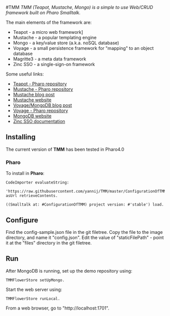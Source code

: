 #TMM
*TMM (Teapot, Mustache, Mongo) is a simple to use Web/CRUD framework built on Pharo Smalltalk.*

The main elements of the framework are:
 * Teapot - a micro web framework]
 * Mustache - a popular templating engine
 * Mongo - a key/value store (a.k.a. noSQL database)
 * Voyage - a small persistence framework for "mapping" to an object database
 * Magritte3 - a meta data framework
 * Zinc SSO - a single-sign-on framework

Some useful links:
 * [Teapot - Pharo repository](http://smalltalkhub.com/#!/~zeroflag/Teapot)
 * [Mustache - Pharo repository](http://smalltalkhub.com/#!/~NorbertHartl/Mustache)
 * [Mustache blog post](http://norbert.hartl.name/blog/2013/10/03/mustache-templates-for-smalltalk/)
 * [Mustache website](https://mustache.github.io/)
 * [Voyage/MongoDB blog post](http://tulipemoutarde.be/2012/05/24/mongodb-with-voyage-in-pharo.html)
 * [Voyage - Pharo repository](http://smalltalkhub.com/#!/~estebanlm/Voyage)
 * [MongoDB website](https://www.mongodb.org/)
 * [Zinc SSO documentation](https://github.com/svenvc/docs/blob/master/zinc/zinc-sso-paper.md)


## Installing

The current version of **TMM** has been tested in
Pharo4.0

### Pharo
To install in **Pharo**:

```
CodeImporter evaluateString:
  'https://raw.githubusercontent.com/yannij/TMM/master/ConfigurationOfTMM.st' asUrl retrieveContents.
```

```Smalltalk
((Smalltalk at: #ConfigurationOfTMM) project version: #'stable') load.
```

## Configure

Find the config-sample.json file in the git filetree. Copy the file to the image directory, and name it "config.json". Edit the value of "staticFilePath" - point it at the "files" directory in the git filetree.

## Run

After MongoDB is running, set up the demo repository using:
```
TMMFlowerStore setUpMongo.
```

Start the web server using:
```
TMMFlowerStore runLocal.
```

From a web browser, go to "http://localhost:1701".

